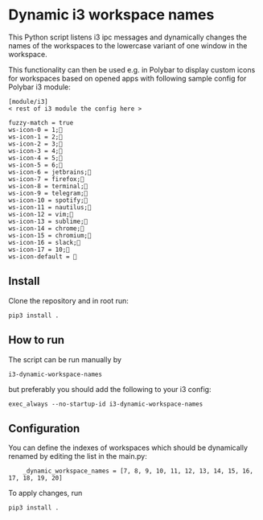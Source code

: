 # Dynamic i3 workspace names

This Python script listens i3 ipc messages and 
dynamically changes the names of the workspaces
to the lowercase variant of one window in the workspace.

This functionality can then be used e.g. in Polybar
to display custom icons for workspaces based on opened
apps with following sample config for Polybar i3 module:

```
[module/i3]
< rest of i3 module the config here >

fuzzy-match = true
ws-icon-0 = 1;
ws-icon-1 = 2;
ws-icon-2 = 3;
ws-icon-3 = 4;
ws-icon-4 = 5;
ws-icon-5 = 6;
ws-icon-6 = jetbrains;
ws-icon-7 = firefox;
ws-icon-8 = terminal;
ws-icon-9 = telegram;
ws-icon-10 = spotify;
ws-icon-11 = nautilus;
ws-icon-12 = vim;
ws-icon-13 = sublime;
ws-icon-14 = chrome;
ws-icon-15 = chromium;
ws-icon-16 = slack;
ws-icon-17 = 10;
ws-icon-default = 
```

## Install
Clone the repository and in root run:
```
pip3 install .
```

## How to run
The script can be run manually by
```
i3-dynamic-workspace-names
```

but preferably you should add the following to your i3 
config:
```
exec_always --no-startup-id i3-dynamic-workspace-names
```

## Configuration
You can define the indexes of workspaces which should be dynamically 
renamed by editing the list in the main.py:
```
    _dynamic_workspace_names = [7, 8, 9, 10, 11, 12, 13, 14, 15, 16, 17, 18, 19, 20]
```
To apply changes, run 
```
pip3 install .
```
